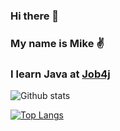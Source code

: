 ### Hi there 👋
### My name is Mike :v:
### I learn Java at [Job4j](https://job4j.ru/)
![Github stats](https://github-readme-stats.vercel.app/api?username=q100vmike&hide=stars,prs,issues,contribs)

[![Top Langs](https://github-readme-stats.vercel.app/api/top-langs/?username=q100vmike&layout=compact)](https://github.com/q100vmike/github-readme-stats)
<!--
**q100vmike/q100vmike** is a ✨ _special_ ✨ repository because its `README.md` (this file) appears on your GitHub profile.

Here are some ideas to get you started:

- 🔭 I’m currently working on ...
- 🌱 I’m currently learning ...
- 👯 I’m looking to collaborate on ...
- 🤔 I’m looking for help with ...
- 💬 Ask me about ...
- 📫 How to reach me: ...
- 😄 Pronouns: ...
- ⚡ Fun fact: ...
-->
